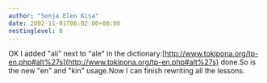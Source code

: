 ```yaml
---
author: "Sonja Elen Kisa"
date: 2002-11-01T06:02:00+00:00
nestinglevel: 0
---
```

OK I added "ali" next to "ale" in the dictionary:[http://www.tokipona.org/tp-en.php#aIt%27s](http://www.tokipona.org/tp-en.php#aIt%27s) done.So is the new "en" and "kin" usage.Now I can finish rewriting all the lessons.